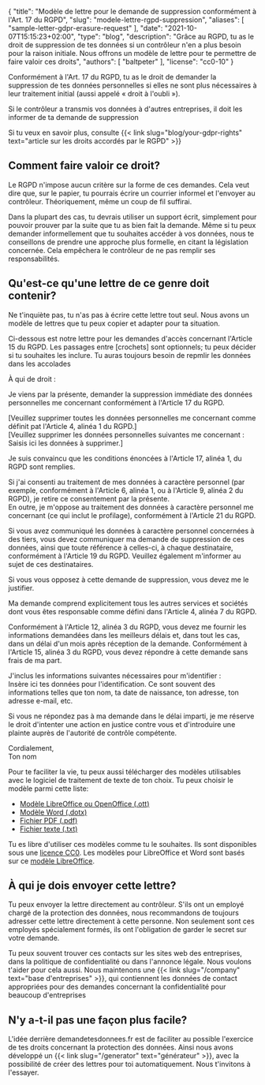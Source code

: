 {
    "title": "Modèle de lettre pour le demande de suppression conformément à l'Art. 17 du RGPD",
    "slug": "modele-lettre-rgpd-suppression",
    "aliases": [ "sample-letter-gdpr-erasure-request" ],
    "date": "2021-10-07T15:15:23+02:00",
    "type": "blog",
    "description": "Grâce au RGPD, tu as le droit de suppression de tes données si un contrôleur n'en a plus besoin pour la raison initiale. Nous offrons un modèle de lettre pour te permettre de faire valoir ces droits",
    "authors": [ "baltpeter" ],
    "license": "cc0-10"
}

Conformément à l'Art. 17 du RGPD, tu as le droit de demander la suppression de tes données personnelles si elles ne sont plus nécessaires à leur traitement initial (aussi appelé « droit à l'oubli »).

Si le contrôleur a transmis vos données à d'autres entreprises, il doit les informer de ta demande de suppression

Si tu veux en savoir plus, consulte {{< link slug="blog/your-gdpr-rights" text="article sur les droits accordés par le RGPD" >}}


## Comment faire valoir ce droit?

Le RGPD n'impose aucun critère sur la forme de ces demandes. Cela veut dire que, sur le papier, tu pourrais écrire un courrier informel et l'envoyer au contrôleur. Théoriquement, même un coup de fil suffirai.

Dans la plupart des cas, tu devrais utiliser un support écrit, simplement pour pouvoir prouver par la suite que tu as bien fait la demande. Même si tu peux demander informellement que tu souhaites accéder à vos données, nous te conseillons de prendre une approche plus formelle, en citant la législation concernée. Cela empêchera le contrôleur de ne pas remplir ses responsabilités.

## Qu'est-ce qu'une lettre de ce genre doit contenir?

Ne t'inquiète pas, tu n'as pas à écrire cette lettre tout seul. Nous avons un modèle de lettres que tu peux copier et adapter pour ta situation.

Ci-dessous est notre lettre pour les demandes d'accès concernant l'Article 15 du RGPD. Les passages entre [crochets] sont optionnels; tu peux décider si tu souhaites les inclure. Tu auras toujours besoin de repmlir les données dans les <span class="blog-letter-fill-in">accolades</span>

<div class="blog-letter">
<p>À qui de droit :</p>

<p>Je viens par la présente, demander la suppression immédiate des données personnelles me concernant conformément à l'Article 17 du RGPD.</p>

<p>[Veuillez supprimer toutes les données personnelles me concernant comme définit pat l'Article 4, alinéa 1 du RGPD.]<br>
[Veuillez supprimer les données personnelles suivantes me concernant :<br>
<span class="blog-letter-fill-in">Saisis ici les données à supprimer.</span>]</p>

<p>Je suis convaincu que les conditions énoncées à l'Article 17, alinéa 1, du RGPD sont remplies.</p>

<p>Si j'ai consenti au traitement de mes données à caractère personnel (par exemple, conformément à l'Article 6, alinéa 1, ou à l'Article 9, alinéa 2 du RGPD), je retire ce consentement par la présente.<br>
En outre, je m'oppose au traitement des données à caractère personnel me concernant (ce qui inclut le profilage), conformément à l'Article 21 du RGPD.</p>

<p>Si vous avez communiqué les données à caractère personnel concernées à des tiers, vous devez communiquer ma demande de suppression de ces données, ainsi que toute référence à celles-ci, à chaque destinataire, conformément à l'Article 19 du RGPD. Veuillez également m'informer au sujet de ces destinataires.</p>

<p>Si vous vous opposez à cette demande de suppression, vous devez me le justifier.</p>

<p>Ma demande comprend explicitement tous les autres services et sociétés dont vous êtes responsable comme défini dans l'Article 4, alinéa 7 du RGPD.</p>

<p>Conformément à l'Article 12, alinéa 3 du RGPD, vous devez me fournir les informations demandées dans les meilleurs délais et, dans tout les cas, dans un délai d'un mois après réception de la demande. Conformément à l'Article 15, alinéa 3 du RGPD, vous devez répondre à cette demande sans frais de ma part.</p>

<p>J'inclus les informations suivantes nécessaires pour m'identifier :<br>
<span class="blog-letter-fill-in">Insère ici tes données pour l'identification. Ce sont souvent des informations telles que ton nom, ta date de naissance, ton adresse, ton adresse e-mail, etc.</span></p>

<p>Si vous ne répondez pas à ma demande dans le délai imparti, je me réserve le droit d'intenter une action en justice contre vous et d'introduire une plainte auprès de l'autorité de contrôle compétente.</p>

<p>Cordialement,<br>
<span class="blog-letter-fill-in">Ton nom</span></p>
</div>

Pour te faciliter la vie, tu peux aussi télécharger des modèles utilisables avec le logiciel de traitement de texte de ton choix.
Tu peux choisir le modèle parmi cette liste:

* [Modèle LibreOffice ou OpenOffice (.ott)](/downloads/sample-letter-gdpr-erasure-request-datarequests.org.ott)
* [Modèle Word (.dotx)](/downloads/sample-letter-gdpr-erasure-request-datarequests.org.dotx)
* [Fichier PDF (.pdf)](/downloads/sample-letter-gdpr-erasure-request-datarequests.org.pdf)
* [Fichier texte (.txt)](/downloads/sample-letter-gdpr-erasure-request-datarequests.org.txt)

Tu es libre d'utiliser ces modèles comme tu le souhaites. Ils sont disponibles sous une [licence CC0](https://creativecommons.org/publicdomain/zero/1.0/deed.fr/). Les modèles pour LibreOffice et Word sont basés sur ce [modèle LibreOffice](https://extensions.libreoffice.org/templates/geschaeftsbrief-din-5008-2011-b-a4-ib).

## À qui je dois envoyer cette lettre?

Tu peux envoyer la lettre directement au contrôleur. S'ils ont un employé chargé de la protection des données, nous recommandons de toujours adresser cette lettre directement à cette personne. Non seulement sont ces employés spécialement formés, ils ont l'obligation de garder le secret sur votre demande.

Tu peux souvent trouver ces contacts sur les sites web des entreprises, dans la politique de confidentialité ou dans l'annonce légale. Nous voulons t'aider pour cela aussi. Nous maintenons une {{< link slug="/company" text="base d'entreprises" >}}, qui contiennent les données de contact appropriées pour des demandes concernant la confidentialité pour beaucoup d'entreprises

## N'y a-t-il pas une façon plus facile?

L'idée derrière demandetesdonnees.fr est de faciliter au possible l'exercice de tes droits concernant la protection des données. Ainsi nous avons développé un {{< link slug="/generator" text="générateur" >}}, avec la possibilité de créer des lettres pour toi automatiquement. Nous t'invitons à l'essayer.
